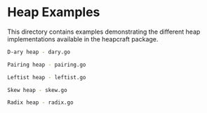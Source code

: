 # Heap Examples

This directory contains examples demonstrating the different heap implementations available in the heapcraft package.

```bash
D-ary heap - dary.go

Pairing heap - pairing.go

Leftist heap - leftist.go

Skew heap - skew.go

Radix heap - radix.go
```
